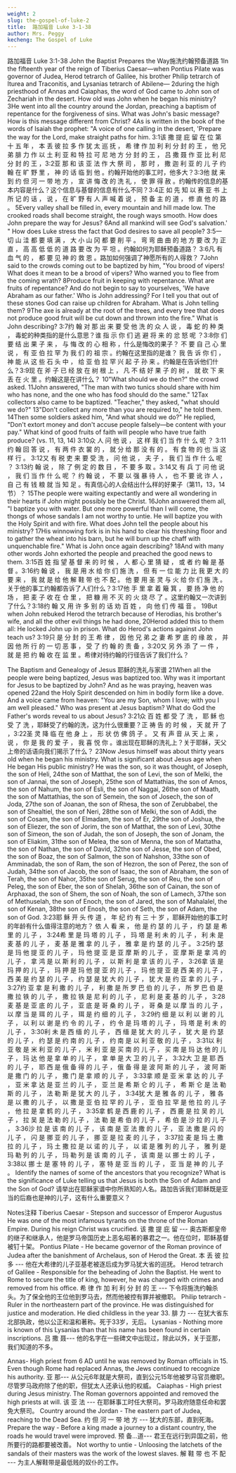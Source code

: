 ```yaml
---
weight: 2
slug: the-gospel-of-luke-2
title:  路加福音 Luke 3-1-38
author: Mrs. Peggy
kecheng: The Gospel of Luke
---
```


路加福音 Luke 3:1-38
John the Baptist Prepares the Way施洗约翰预备道路
1In the fifteenth year of the reign of Tiberius Caesar—when Pontius Pilate was governor of Judea, Herod tetrarch of Galilee, his brother Philip tetrarch of Iturea and Traconitis, and Lysanias tetrarch of Abilene— 2during the high priesthood of Annas and Caiaphas, the word of God came to John son of Zechariah in the desert. How old was John when he began his ministry? 3He went into all the country around the Jordan, preaching a baptism of repentance for the forgiveness of sins. What was John's basic message? How is this message different from Christ? 4As is written in the book of the words of Isaiah the prophet:
   "A voice of one calling in the desert,
'Prepare the way for the Lord,
      make straight paths for him.
3:1该 撒 提 庇 留 在 位 第 十 五 年 ， 本 丢 彼 拉 多 作 犹 太 巡 抚 ， 希 律 作 加 利 利 分 封 的 王 ， 他 兄 弟 腓 力 作 以 土 利 亚 和 特 拉 可 尼 地 方 分 封 的 王 ， 吕 撒 聂 作 亚 比 利 尼 分 封 的 王 ，3:2亚 那 和 该 亚 法 作 大 祭 司 ， 那 时 ， 撒 迦 利 亚 的 儿 子 约 翰 在 旷 野 里 ， 神 的 话 临 到 他 。约翰开始他的事工时，他多大？3:3他 就 来 到 约 但 河 一 带 地 方 ， 宣 讲 悔 改 的 洗 礼 ， 使 罪 得 赦 。约翰传的信息的基本内容是什么？这个信息与基督的信息有什么不同？3:4正 如 先 知 以 赛 亚 书 上 所 记 的 话 ， 说 ， 在 旷 野 有 人 声 喊 着 说 ， 预 备 主 的 道 ， 修 直 他 的 路 。
5Every valley shall be filled in,
      every mountain and hill made low.
   The crooked roads shall become straight,
      the rough ways smooth. How does John prepare the way for Jesus?
6And all mankind will see God's salvation.' " How does Luke stress the fact that God desires to save all people?
3:5一 切 山 洼 都 要 填 满 ， 大 小 山 冈 都 要 削 平 。 弯 弯 曲 曲 的 地 方 要 改 为 正 直 ， 高 高 低 低 的 道 路 要 改 为 平 坦 。约翰如何为耶稣预备道路？
3:6凡 有 血 气 的 ， 都 要 见 神 的 救 恩 。路加如何强调了神愿所有的人得救？
7John said to the crowds coming out to be baptized by him, "You brood of vipers! What does it mean to be a brood of vipers? Who warned you to flee from the coming wrath? 8Produce fruit in keeping with repentance. What are fruits of repentance? And do not begin to say to yourselves, 'We have Abraham as our father.' Who is John addressing? For I tell you that out of these stones God can raise up children for Abraham. What is John telling them? 9The axe is already at the root of the trees, and every tree that does not produce good fruit will be cut down and thrown into the fire." What is John describing?
3:7约 翰 对 那 出 来 要 受 他 洗 的 众 人 说 ， 毒 蛇 的 种 类 ， 毒蛇的种类指的是什么意思？谁 指 示 你 们 逃 避 将 来 的 忿 怒 呢 ？3:8你 们 要 结 出 果 子 来 ， 与 悔 改 的 心 相 称 ，什么是悔改的果子？ 不 要 自 己 心 里 说 ， 有 亚 伯 拉 罕 为 我 们 的 祖 宗 。约翰在这里指的是谁？ 我 告 诉 你 们 ， 神 能 从 这 些 石 头 中 ， 给 亚 伯 拉 罕 兴 起 子 孙 来 。约翰是在告诉他们什么？3:9现 在 斧 子 已 经 放 在 树 根 上 ， 凡 不 结 好 果 子 的 树 ， 就 砍 下 来 丢 在 火 里 。约翰这是在讲什么？
10"What should we do then?" the crowd asked.
11John answered, "The man with two tunics should share with him who has none, and the one who has food should do the same."
12Tax collectors also came to be baptized. "Teacher," they asked, "what should we do?"
13"Don't collect any more than you are required to," he told
   them. 14Then some soldiers asked him, "And what should we do?"
      He replied, "Don't extort money and don't accuse people falsely—be content with your pay." What kind of good fruits of faith will people who have true faith produce? (vs. 11, 13, 14)
3:10众 人 问 他 说 ， 这 样 我 们 当 作 什 么 呢 ？
3:11约 翰 回 答 说 ， 有 两 件 衣 裳 的 ， 就 分 给 那 没 有 的 。 有 食 物 的 也 当 这 样 行 。
3:12又 有 税 吏 来 要 受 洗 ， 问 他 说 ， 夫 子 ， 我 们 当 作 什 么 呢 ？
3:13约 翰 说 ， 除 了 例 定 的 数 目 ， 不 要 多 取 。3:14又 有 兵 丁 问 他 说 ， 我 们 当 作 什 么 呢 ？ 约 翰 说 ， 不 要 以 强 暴 待 人 ， 也 不 要 讹 诈 人 ， 自 己 有 钱 粮 就 当 知 足 。有真信心的人会结出什么样的好果子（第11，13，14节）？
15The people were waiting expectantly and were all wondering in their hearts if John might possibly be the Christ. 16John answered them all, "I baptize you with water. But one more powerful than I will come, the thongs of whose sandals I am not worthy to untie. He will baptize you with the Holy Spirit and with fire. What does John tell the people about his ministry? 17His winnowing fork is in his hand to clear his threshing floor and to gather the wheat into his barn, but he will burn up the chaff with unquenchable fire." What is John once again describing? 18And with many other words John exhorted the people and preached the good news to them.
3:15百 姓 指 望 基 督 来 的 时 候 ， 人 都 心 里 猜 疑 ， 或 者 约 翰 是 基 督 。3:16约 翰 说 ， 我 是 用 水 给 你 们 施 洗 ， 但 有 一 位 能 力 比 我 更 大 的 要 来 ， 我 就 是 给 他 解 鞋 带 也 不 配 。 他 要 用 圣 灵 与 火 给 你 们 施 洗 。关于他的事工约翰都告诉了人们什么？3:17他 手 里 拿 着 簸 箕 ， 要 扬 净 他 的 场 ， 把 麦 子 收 在 仓 里 ， 把 糠 用 不 灭 的 火 烧 尽 了 。这里约翰又一次讲到了什么？3:18约 翰 又 用 许 多 别 的 话 劝 百 姓 ， 向 他 们 传 福 音 。
19But when John rebuked Herod the tetrarch because of Herodias, his brother's wife, and all the other evil things he had done, 20Herod added this to them all: He locked John up in prison. What do Herod's actions against John teach us?
3:19只 是 分 封 的 王 希 律 ， 因 他 兄 弟 之 妻 希 罗 底 的 缘 故 ， 并 因 他 所 行 的 一 切 恶 事 ， 受 了 约 翰 的 责 备 ，3:20又 另 外 添 了 一 件 ， 就 是 把 约 翰 收 在 监 里 。希律对待约翰的行径告诉了我们什么？

The Baptism and Genealogy of Jesus 耶稣的洗礼与家谱
21When all the people were being baptized, Jesus was baptized too. Why was it important for Jesus to be baptized by John? And as he was praying, heaven was opened 22and the Holy Spirit descended on him in bodily form like a dove. And a voice came from heaven: "You are my Son, whom I love; with you I am well pleased." Who was present at Jesus baptism? What do God the Father's words reveal to us about Jesus?
3:21众 百 姓 都 受 了 洗 ， 耶 稣 也 受 了 洗 ，耶稣受了约翰的洗，这为什么很重要？正 祷 告 的 时 候 ， 天 就 开 了 ，3:22圣 灵 降 临 在 他 身 上 ， 形 状 仿 佛 鸽 子 。 又 有 声 音 从 天 上 来 ， 说 ， 你 是 我 的 爱 子 ， 我 喜 悦 你 。谁出现在耶稣的洗礼上？关于耶稣，天父上帝的话语向我们揭示了什么？
23Now Jesus himself was about thirty years old when he began his ministry. What is significant about Jesus age when He began His public ministry? He was the son, so it was thought, of Joseph,
      the son of Heli, 24the son of Matthat,
      the son of Levi, the son of Melki,
      the son of Jannai, the son of Joseph,
25the son of Mattathias, the son of Amos,
      the son of Nahum, the son of Esli,
      the son of Naggai, 26the son of Maath,
      the son of Mattathias, the son of Semein,
      the son of Josech, the son of Joda,
27the son of Joanan, the son of Rhesa,
      the son of Zerubbabel, the son of Shealtiel,
      the son of Neri, 28the son of Melki,
      the son of Addi, the son of Cosam,
      the son of Elmadam, the son of Er,
29the son of Joshua, the son of Eliezer,
      the son of Jorim, the son of Matthat,
      the son of Levi, 30the son of Simeon,
      the son of Judah, the son of Joseph,
      the son of Jonam, the son of Eliakim,
31the son of Melea, the son of Menna,
      the son of Mattatha, the son of Nathan,
      the son of David, 32the son of Jesse,
      the son of Obed, the son of Boaz,
      the son of Salmon, the son of Nahshon,
33the son of Amminadab, the son of Ram,
      the son of Hezron, the son of Perez,
      the son of Judah, 34the son of Jacob,
      the son of Isaac, the son of Abraham,
      the son of Terah, the son of Nahor,
35the son of Serug, the son of Reu,
      the son of Peleg, the son of Eber,
      the son of Shelah, 36the son of Cainan,
      the son of Arphaxad, the son of Shem,
      the son of Noah, the son of Lamech,
37the son of Methuselah, the son of Enoch,
      the son of Jared, the son of Mahalalel,
      the son of Kenan, 38the son of Enosh,
      the son of Seth, the son of Adam,
      the son of God.
3:23耶 稣 开 头 传 道 ， 年 纪 约 有 三 十 岁 ，耶稣开始他的事工时的年龄有什么值得注意的地方？ 依 人 看 来 ， 他 是 约 瑟 的 儿 子 ， 约 瑟 是 希 里 的 儿 子 ，
3:24希 里 是 玛 塔 的 儿 子 ， 玛 塔 是 利 未 的 儿 子 ， 利 未 是 麦 基 的 儿 子 ， 麦 基 是 雅 拿 的 儿 子 ， 雅 拿 是 约 瑟 的 儿 子 。
3:25约 瑟 是 玛 他 提 亚 的 儿 子 ， 玛 他 提 亚 是 亚 摩 斯 的 儿 子 ， 亚 摩 斯 是 拿 鸿 的 儿 子 ， 拿 鸿 是 以 斯 利 的 儿 子 ， 以 斯 利 是 拿 该 的 儿 子 ，
3:26拿 该 是 玛 押 的 儿 子 ， 玛 押 是 玛 他 提 亚 的 儿 子 ， 玛 他 提 亚 是 西 美 的 儿 子 ， 西 美 是 约 瑟 的 儿 子 ， 约 瑟 是 犹 大 的 儿 子 ， 犹 大 是 约 亚 拿 的 儿 子 ，
3:27约 亚 拿 是 利 撒 的 儿 子 ， 利 撒 是 所 罗 巴 伯 的 儿 子 ， 所 罗 巴 伯 是 撒 拉 铁 的 儿 子 ， 撒 拉 铁 是 尼 利 的 儿 子 ， 尼 利 是 麦 基 的 儿 子 ，
3:28麦 基 是 亚 底 的 儿 子 ， 亚 底 是 哥 桑 的 儿 子 ， 哥 桑 是 以 摩 当 的 儿 子 ， 以 摩 当 是 珥 的 儿 子 ， 珥 是 约 细 的 儿 子 ，
3:29约 细 是 以 利 以 谢 的 儿 子 ， 以 利 以 谢 是 约 令 的 儿 子 ， 约 令 是 玛 塔 的 儿 子 ， 玛 塔 是 利 未 的 儿 子 ，
3:30利 未 是 西 缅 的 儿 子 ， 西 缅 是 犹 大 的 儿 子 ， 犹 大 是 约 瑟 的 儿 子 ， 约 瑟 是 约 南 的 儿 子 ， 约 南 是 以 利 亚 敬 的 儿 子 ，
3:31以 利 亚 敬 是 米 利 亚 的 儿 子 ， 米 利 亚 是 买 南 的 儿 子 ， 买 南 是 玛 达 他 的 儿 子 ， 玛 达 他 是 拿 单 的 儿 子 ， 拿 单 是 大 卫 的 儿 子 ，
3:32大 卫 是 耶 西 的 儿 子 ， 耶 西 是 俄 备 得 的 儿 子 ， 俄 备 得 是 波 阿 斯 的 儿 子 ， 波 阿 斯 是 撒 门 的 儿 子 ， 撒 门 是 拿 顺 的 儿 子 ，
3:33拿 顺 是 亚 米 拿 达 的 儿 子 ， 亚 米 拿 达 是 亚 兰 的 儿 子 ， 亚 兰 是 希 斯 仑 的 儿 子 ， 希 斯 仑 是 法 勒 斯 的 儿 子 ， 法 勒 斯 是 犹 大 的 儿 子 ，
3:34犹 大 是 雅 各 的 儿 子 ， 雅 各 是 以 撒 的 儿 子 ， 以 撒 是 亚 伯 拉 罕 的 儿 子 ， 亚 伯 拉 罕 是 他 拉 的 儿 子 ， 他 拉 是 拿 鹤 的 儿 子 ，
3:35拿 鹤 是 西 鹿 的 儿 子 ， 西 鹿 是 拉 吴 的 儿 子 ， 拉 吴 是 法 勒 的 儿 子 ， 法 勒 是 希 伯 的 儿 子 ， 希 伯 是 沙 拉 的 儿 子 ，
3:36沙 拉 是 该 南 的 儿 子 ， 该 南 是 亚 法 撒 的 儿 子 ， 亚 法 撒 是 闪 的 儿 子 ， 闪 是 挪 亚 的 儿 子 ， 挪 亚 是 拉 麦 的 儿 子 ，
3:37拉 麦 是 玛 土 撒 拉 的 儿 子 ， 玛 土 撒 拉 是 以 诺 的 儿 子 ， 以 诺 是 雅 列 的 儿 子 ， 雅 列 是 玛 勒 列 的 儿 子 ， 玛 勒 列 是 该 南 的 儿 子 ， 该 南 是 以 挪 士 的 儿 子 ，
3:38以 挪 士 是 塞 特 的 儿 子 ， 塞 特 是 亚 当 的 儿 子 ， 亚 当 是 神 的 儿 子 。
Identify the names of some of the ancestors that you recognize? What is the significance of Luke telling us that Jesus is both the Son of Adam and the Son of God?
请举出在耶稣家谱中你所熟知的人名。路加告诉我们耶稣既是亚当的后裔也是神的儿子，这有什么重要意义？

Notes注释
Tiberius Caesar - Stepson and successor of Emperor Augustus He was one of the most infamous tyrants on the throne of the Roman Empire. During his reign Christ was crucified.
该 撒 提 庇 留 --- 奥古斯都皇帝的继子和继承人，他是罗马帝国历史上恶名昭著的暴君之一。他在位时，耶稣基督被钉十架。
Pontius Pilate - He became governor of the Roman province of Judea after the banishment of Archelaus, son of Herod the Great.
本 丢 彼 拉 多 --- 他在大希律的儿子亚基老被逐后成为罗马犹大省的巡抚。
Herod tetrarch of Galilee - Responsible for the beheading of John the Baptist. He went to Rome to secure the title of king, however, he was charged with crimes and removed from his office.
希 律 作 加 利 利 分 封 的 王 --- 下令将施洗约翰杀头。为了保全他的王位他到罗马去，然而他被控有罪并被撤职。
Philip tetrarch - Ruler in the northeastern part of the province. He was distinguished for justice and moderation. He died childless in the year 33.
腓 力 --- 在犹大省东北部执政，他以公正和温和著称。死于33岁，无后。
Lysanias - Nothing more is known of this Lysanias than that his name has been found in certain inscriptions.
吕 撒 聂--- 他的名字在一些碑文中出现过，除此以外，关于亚那，我们知道的不多。

Annas- High priest from 6 AD until he was removed by Roman officials in 15. Even though Rome had replaced Annas, the Jews continued to recognize his authority.
亚 那--- 从公元6年就是大祭司，直到公元15年他被罗马官员撤职。尽管罗马政府除了他的职，但犹太人还承认他的权威。
Caiaphas - High priest during Jesus ministry. The Roman governors appointed and removed the high priests at will.
该 亚 法 --- 在耶稣事工时任大祭司。罗马政府随意任命和罢免大祭司。
Country around the Jordan - The eastern part of Judea, reaching to the Dead Sea.
约 但 河 一 带 地 方 --- 犹大的东部，直到死海。
Prepare the way - Before a king made a journey to a distant country, the roads he would travel were improved.
预 备…道--- 君王在远行到异国之前，他所要行的路都要被改善。
Not worthy to untie - Unloosing the latchets of the sandals of their masters was the work of the lowest slaves.
解 鞋 带 也 不 配 --- 为主人解鞋带是最低贱的奴仆的工作。
